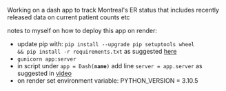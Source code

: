Working on a dash app to track Montreal's ER status that includes 
recently released data on current patient counts etc

notes to myself on how to deploy this app on render:
* update pip with: <code>pip install --upgrade pip setuptools wheel && pip install -r requirements.txt</code>
as suggested [here](https://community.plotly.com/t/migrating-from-heroku-how-to-use-render-to-deploy-a-python-dash-app-solution/68048)
* <code>gunicorn app:server</code>
* in script under <code>app = Dash(__name__)</code> add line <code>server = app.server</code> as suggested in [video](https://www.youtube.com/watch?v=H16dZMYmvqo) 
* on render set environment variable: PYTHON_VERSION = 3.10.5